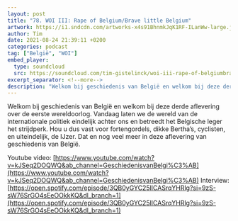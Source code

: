 ```yaml
---
layout: post
title: "78. WOI III: Rape of Belgium/Brave little Belgium"
artwork: https://i1.sndcdn.com/artworks-x4s91BhnmkJqK1RF-ILanWw-large.jpg
author: Tim
date: 2021-08-24 21:39:11 +0200
categories: podcast
tag: ["België", "WOI"]
embed_player:
  type: soundcloud
  src: https://soundcloud.com/tim-gistelinck/woi-iii-rape-of-belgiumbrave-little-belgium
excerpt_separator: <!--more-->
description: "Welkom bij geschiedenis van België en welkom bij deze derde aflevering over de eerste wereldoorlog."
---
```

Welkom bij geschiedenis van België en welkom bij deze derde aflevering over de eerste wereldoorlog. Vandaag laten we de wereld van de internationale politiek eindelijk achter ons en betreedt het Belgische leger het strijdperk. Hou u dus vast voor fortengordels, dikke Bertha’s, cyclisten, en uiteindelijk, de IJzer. Dat en nog veel meer in deze aflevering van geschiedenis van België.

Youtube video: [https://www.youtube.com/watch?v=kJSeq2DOQWQ&ab_channel=GeschiedenisvanBelgi%C3%AB](https://www.youtube.com/watch?v=kJSeq2DOQWQ&ab_channel=GeschiedenisvanBelgi%C3%AB)
Interview: [https://open.spotify.com/episode/3QB0yGYC25lICASrqYHRlg?si=9zS-sW76SrGO4sEeOOkkKQ&dl_branch=1](https://open.spotify.com/episode/3QB0yGYC25lICASrqYHRlg?si=9zS-sW76SrGO4sEeOOkkKQ&dl_branch=1)